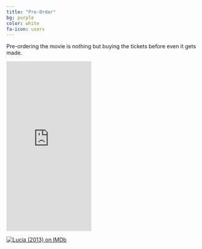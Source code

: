 ```yaml
---
title: "Pre-Order"
bg: purple
color: white
fa-icon: users
---
```


Pre-ordering the movie is nothing but buying the tickets before even it gets made.

<iframe src="https://www.indiegogo.com/project/to-make-c10-h14-n2-film-in-kannada/embedded" width="222px" height="445px" frameborder="0" scrolling="no"></iframe>


<span class="imdbRatingPlugin" data-user="ur46645764" data-title="tt2358592" data-style="p1"><a href="http://www.imdb.com/title/tt2358592/?ref_=plg_rt_1"><img src="http://g-ecx.images-amazon.com/images/G/01/imdb/plugins/rating/images/imdb_46x22.png" alt=" Lucia
(2013) on IMDb" />
</a></span><script>(function(d,s,id){var js,stags=d.getElementsByTagName(s)[0];if(d.getElementById(id)){return;}js=d.createElement(s);js.id=id;js.src="http://g-ec2.images-amazon.com/images/G/01/imdb/plugins/rating/js/rating.min.js";stags.parentNode.insertBefore(js,stags);})(document,'script','imdb-rating-api');</script>
